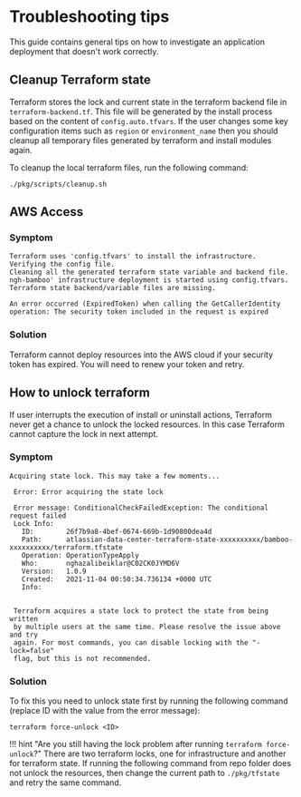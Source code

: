 # Troubleshooting tips

This guide contains general tips on how to investigate an application deployment that doesn't work correctly.


## Cleanup Terraform state
Terraform stores the lock and current state in the terraform backend file in `terraform-backend.tf`. 
This file will be generated by the install process based on the content of `config.auto.tfvars`.
If the user changes some key configuration items such as `region` or `environment_name` then you should 
cleanup all temporary files generated by terraform and install modules again. 

To cleanup the local terraform files, run the following command:
```
./pkg/scripts/cleanup.sh
```


## AWS Access
### Symptom

```
Terraform uses 'config.tfvars' to install the infrastructure.
Verifying the config file.
Cleaning all the generated terraform state variable and backend file.
ngh-bamboo' infrastructure deployment is started using config.tfvars.
Terraform state backend/variable files are missing.

An error occurred (ExpiredToken) when calling the GetCallerIdentity operation: The security token included in the request is expired
```

### Solution
Terraform cannot deploy resources into the AWS cloud if your security token has expired. You will need to renew your token and retry.

## How to unlock terraform
If user interrupts the execution of install or uninstall actions, Terraform never get a chance to unlock the locked resources. 
In this case Terraform cannot capture the lock in next attempt.
 
### Symptom

```
Acquiring state lock. This may take a few moments...

 Error: Error acquiring the state lock

 Error message: ConditionalCheckFailedException: The conditional request failed
 Lock Info:
   ID:        26f7b9a8-4bef-0674-669b-1d90800dea4d
   Path:      atlassian-data-center-terraform-state-xxxxxxxxxx/bamboo-xxxxxxxxxx/terraform.tfstate
   Operation: OperationTypeApply
   Who:       nghazalibeiklar@C02CK0JYMD6V
   Version:   1.0.9
   Created:   2021-11-04 00:50:34.736134 +0000 UTC
   Info:


 Terraform acquires a state lock to protect the state from being written
 by multiple users at the same time. Please resolve the issue above and try
 again. For most commands, you can disable locking with the "-lock=false"
 flag, but this is not recommended.

```
### Solution
To fix this you need to unlock state first by running the following command 
(replace ID with the value from the error message):

```shell 
terraform force-unlock <ID>
```

!!! hint "Are you still having the lock problem after running `terraform force-unlock`?"
    There are two terraform locks, one for infrastructure and another for terraform state. If running the following 
    command from repo folder does not unlock the resources, then change the current path to `./pkg/tfstate` and retry
     the same command.  


